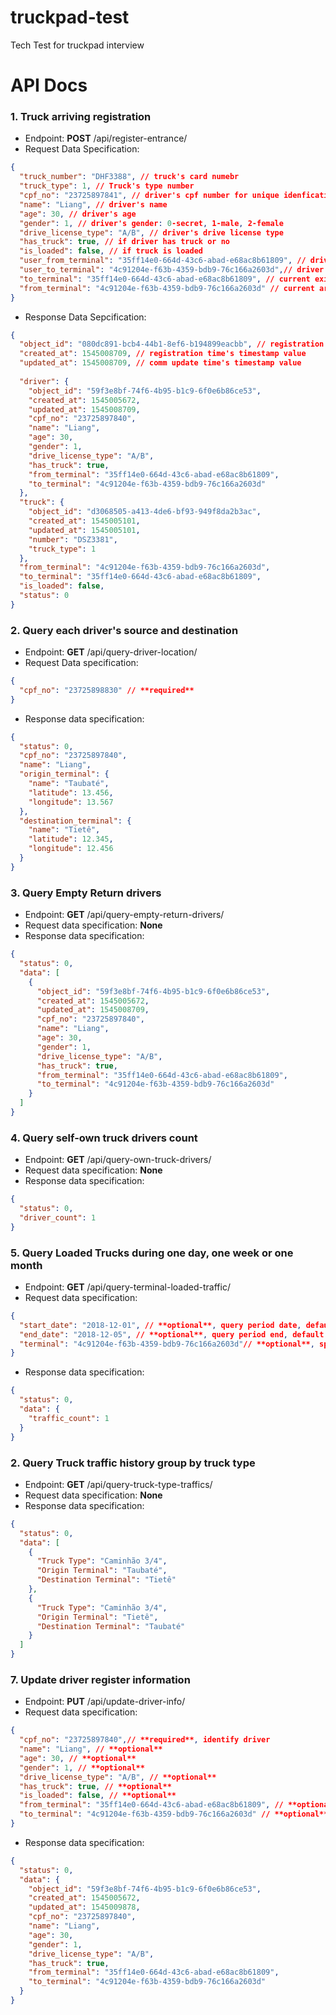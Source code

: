 # truckpad-test
Tech Test for truckpad interview

# API Docs #

### 1. Truck arriving registration
- Endpoint: **POST** /api/register-entrance/
- Request Data Specification:
```json
{
  "truck_number": "DHF3388", // truck's card numebr
  "truck_type": 1, // Truck's type number
  "cpf_no": "23725897841", // driver's cpf number for unique idenfication
  "name": "Liang", // driver's name
  "age": 30, // driver's age
  "gender": 1, // driver's gender: 0-secret, 1-male, 2-female
  "drive_license_type": "A/B", // driver's drive license type
  "has_truck": true, // if driver has truck or no
  "is_loaded": false, // if truck is loaded
  "user_from_terminal": "35ff14e0-664d-43c6-abad-e68ac8b61809", // driver's source terminal id
  "user_to_terminal": "4c91204e-f63b-4359-bdb9-76c166a2603d",// driver's destination terminal id
  "to_terminal": "35ff14e0-664d-43c6-abad-e68ac8b61809", // current exit terminal's id 
  "from_terminal": "4c91204e-f63b-4359-bdb9-76c166a2603d" // current arrived terminal's id 
}
``` 
- Response Data Sepcification:
```json
{
  "object_id": "080dc891-bcb4-44b1-8ef6-b194899eacbb", // registration id
  "created_at": 1545008709, // registration time's timestamp value
  "updated_at": 1545008709, // comm update time's timestamp value
  
  "driver": { 
    "object_id": "59f3e8bf-74f6-4b95-b1c9-6f0e6b86ce53",
    "created_at": 1545005672,
    "updated_at": 1545008709,
    "cpf_no": "23725897840",
    "name": "Liang",
    "age": 30,
    "gender": 1,
    "drive_license_type": "A/B",
    "has_truck": true,
    "from_terminal": "35ff14e0-664d-43c6-abad-e68ac8b61809",
    "to_terminal": "4c91204e-f63b-4359-bdb9-76c166a2603d"
  },
  "truck": {
    "object_id": "d3068505-a413-4de6-bf93-949f8da2b3ac",
    "created_at": 1545005101,
    "updated_at": 1545005101,
    "number": "DSZ3381",
    "truck_type": 1
  },
  "from_terminal": "4c91204e-f63b-4359-bdb9-76c166a2603d",
  "to_terminal": "35ff14e0-664d-43c6-abad-e68ac8b61809",
  "is_loaded": false,
  "status": 0
}
```

### 2. Query each driver's source and destination
- Endpoint: **GET** /api/query-driver-location/
- Request Data specification:
```json
{
  "cpf_no": "23725898830" // **required**
}
```
- Response data specification:
```json
{
  "status": 0,
  "cpf_no": "23725897840",
  "name": "Liang",
  "origin_terminal": {
    "name": "Taubaté",
    "latitude": 13.456,
    "longitude": 13.567
  },
  "destination_terminal": {
    "name": "Tietê",
    "latitude": 12.345,
    "longitude": 12.456
  }
}
```

### 3. Query Empty Return drivers
- Endpoint: **GET** /api/query-empty-return-drivers/
- Request data specification: **None**
- Response data specification:
```json
{
  "status": 0,
  "data": [
    {
      "object_id": "59f3e8bf-74f6-4b95-b1c9-6f0e6b86ce53",
      "created_at": 1545005672,
      "updated_at": 1545008709,
      "cpf_no": "23725897840",
      "name": "Liang",
      "age": 30,
      "gender": 1,
      "drive_license_type": "A/B",
      "has_truck": true,
      "from_terminal": "35ff14e0-664d-43c6-abad-e68ac8b61809",
      "to_terminal": "4c91204e-f63b-4359-bdb9-76c166a2603d"
    }
  ]
}
```

### 4. Query self-own truck drivers count
- Endpoint: **GET** /api/query-own-truck-drivers/
- Request data specification: **None**
- Response data specification:
```json
{
  "status": 0,
  "driver_count": 1
}
```


### 5. Query Loaded Trucks during one day, one week or one month
- Endpoint: **GET** /api/query-terminal-loaded-traffic/
- Request data specification:
```json
{
  "start_date": "2018-12-01", // **optional**, query period date, default is today
  "end_date": "2018-12-05", // **optional**, query period end, default is tomorrow
  "terminal": "4c91204e-f63b-4359-bdb9-76c166a2603d"// **optional**, specify which terminal should query,default query data on all terminal
}
```
- Response data specification:
```json
{
  "status": 0,
  "data": {
    "traffic_count": 1
  }
}
```


### 2. Query Truck traffic history group by truck type
- Endpoint: **GET** /api/query-truck-type-traffics/
- Request data specification: **None**
- Response data specification:
```json
{
  "status": 0,
  "data": [
    {
      "Truck Type": "Caminhão 3/4",
      "Origin Terminal": "Taubaté",
      "Destination Terminal": "Tietê"
    },
    {
      "Truck Type": "Caminhão 3/4",
      "Origin Terminal": "Tietê",
      "Destination Terminal": "Taubaté"
    }
  ]
}
```


### 7. Update driver register information
- Endpoint: **PUT** /api/update-driver-info/
- Request data specification:
```json
{
  "cpf_no": "23725897840",// **required**, identify driver
  "name": "Liang", // **optional**
  "age": 30, // **optional**
  "gender": 1, // **optional**
  "drive_license_type": "A/B", // **optional**
  "has_truck": true, // **optional**
  "is_loaded": false, // **optional**
  "from_terminal": "35ff14e0-664d-43c6-abad-e68ac8b61809", // **optional**
  "to_terminal": "4c91204e-f63b-4359-bdb9-76c166a2603d" // **optional**
}
```

- Response data specification:
```json
{
  "status": 0,
  "data": {
    "object_id": "59f3e8bf-74f6-4b95-b1c9-6f0e6b86ce53",
    "created_at": 1545005672,
    "updated_at": 1545009878,
    "cpf_no": "23725897840",
    "name": "Liang",
    "age": 30,
    "gender": 1,
    "drive_license_type": "A/B",
    "has_truck": true,
    "from_terminal": "35ff14e0-664d-43c6-abad-e68ac8b61809",
    "to_terminal": "4c91204e-f63b-4359-bdb9-76c166a2603d"
  }
}
```



